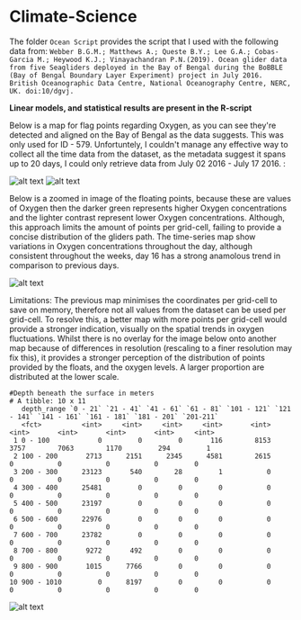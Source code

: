 # Climate-Science

The folder `Ocean Script` provides the script that I used with the following data from: 
```Webber B.G.M.; Matthews A.; Queste B.Y.; Lee G.A.; Cobas-Garcia M.; Heywood K.J.; Vinayachandran P.N.(2019). Ocean glider data from five Seagliders deployed in the Bay of Bengal during the BoBBLE (Bay of Bengal Boundary Layer Experiment) project in July 2016. British Oceanographic Data Centre, National Oceanography Centre, NERC, UK. doi:10/dgvj.```

**Linear models, and statistical results are present in the R-script**

Below is a map for flag points regarding Oxygen, as you can see they're detected and aligned on the Bay of Bengal as the data suggests. This was only used for ID - 579. Unfortuntely, I couldn't manage any effective way to collect all the time data from the dataset, as the metadata suggest it spans up to 20 days, I could only retrieve data from July 02 2016 - July 17 2016. :



![alt text](https://i.stack.imgur.com/Jowbh.png)
![alt text](https://i.stack.imgur.com/p3YeR.png)

Below is a zoomed in image of the floating points, because these are values of Oxygen then the darker green represents higher Oxygen concentrations and the lighter contrast represent lower Oxygen concentrations. Although, this approach limits the amount of points per grid-cell, failing to provide a concise distribution of the gliders path.
The time-series map show variations in Oxygen concentrations throughout the day, although consistent throughout the weeks, day 16 has a strong anamolous trend in comparison to previous days.


![alt text](https://i.stack.imgur.com/VDALr.png)


Limitations:
The previous map minimises the coordinates per grid-cell to save on memory, therefore not all values from the dataset can be used per grid-cell. To resolve this, a better map with more points per grid-cell would provide a stronger indication, visually on the spatial trends in oxygen fluctuations. Whilst there is no overlay for the image below onto another map because of differences in resolution (rescaling to a finer resolution may fix this), it provides a stronger perception of the distribution of points provided by the floats, and the oxygen levels. A larger proportion are distributed at the lower scale.
```
#Depth beneath the surface in meters
# A tibble: 10 x 11
   depth_range `0 - 21` `21 - 41` `41 - 61` `61 - 81` `101 - 121` `121 - 141` `141 - 161` `161 - 181` `181 - 201` `201-211`
   <fct>          <int>     <int>     <int>     <int>       <int>       <int>       <int>       <int>       <int>     <int>
 1 0 - 100            0         0         0       116        8153        3757        7063        1170         294         1
 2 100 - 200       2713      2151      2345      4581        2615           0           0           0           0         0
 3 200 - 300      23123       540        28         1           0           0           0           0           0         0
 4 300 - 400      25481         0         0         0           0           0           0           0           0         0
 5 400 - 500      23197         0         0         0           0           0           0           0           0         0
 6 500 - 600      22976         0         0         0           0           0           0           0           0         0
 7 600 - 700      23782         0         0         0           0           0           0           0           0         0
 8 700 - 800       9272       492         0         0           0           0           0           0           0         0
 9 800 - 900       1015      7766         0         0           0           0           0           0           0         0
10 900 - 1010         0      8197         0         0           0           0           0           0           0         0
```

![alt text](https://i.stack.imgur.com/CzVpw.png)

